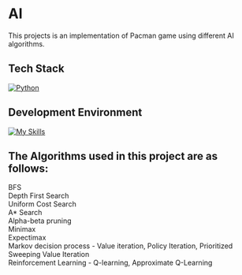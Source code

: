 # AI
This projects is an implementation of Pacman game using different AI algorithms.

## Tech Stack

 [![Python](https://skillicons.dev/icons?i=py)](https://www.python.org/)

## Development Environment
[![My Skills](https://skillicons.dev/icons?i=pycharm)](https://www.jetbrains.com/pycharm/)
  
## The Algorithms used in this project are as follows:
BFS<br>
Depth First Search<br>
Uniform Cost Search<br>
A* Search<br>
Alpha-beta pruning<br>
Minimax<br>
Expectimax<br>
Markov decision process - Value iteration, Policy Iteration, Prioritized Sweeping Value Iteration<br>
Reinforcement Learning - Q-learning, Approximate Q-Learning<br>

